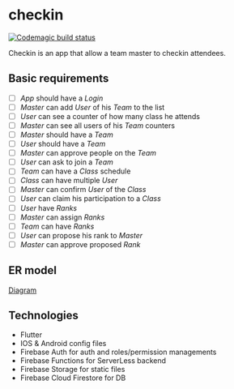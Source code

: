 # checkin
[![Codemagic build status](https://api.codemagic.io/apps/5c6d213063e304000cb3f99c/5c6d213063e304000cb3f99b/status_badge.svg)](https://codemagic.io/apps/5c6d213063e304000cb3f99c/5c6d213063e304000cb3f99b/latest_build)

Checkin is an app that allow a team master to checkin attendees.

## Basic requirements

- [ ] *App* should have a *Login*
- [ ] *Master* can add *User* of his *Team* to the list
- [ ] *User* can see a counter of how many class he attends
- [ ] *Master* can see all users of his *Team* counters
- [ ] *Master* should have a *Team*
- [ ] *User* should have a *Team*
- [ ] *Master* can approve people on the *Team*
- [ ] *User* can ask to join a *Team*
- [ ] *Team* can have a *Class* schedule
- [ ] *Class* can have multiple *User*
- [ ] *Master* can confirm *User* of the *Class*
- [ ] *User* can claim his participation to a *Class*
- [ ] *User* have *Ranks*
- [ ] *Master* can assign *Ranks*
- [ ] *Team* can have *Ranks*
- [ ] *User* can propose his rank to *Master*
- [ ] *Master* can approve proposed *Rank*

## ER model

[Diagram](https://www.draw.io/#G1u4qTjqUVBixVnawTdAfQVT1Fgo91RYWb)

## Technologies

- Flutter
- IOS & Android config files
- Firebase Auth for auth and roles/permission managements
- Firebase Functions for ServerLess backend
- Firebase Storage for static files
- Firebase Cloud Firestore for DB

